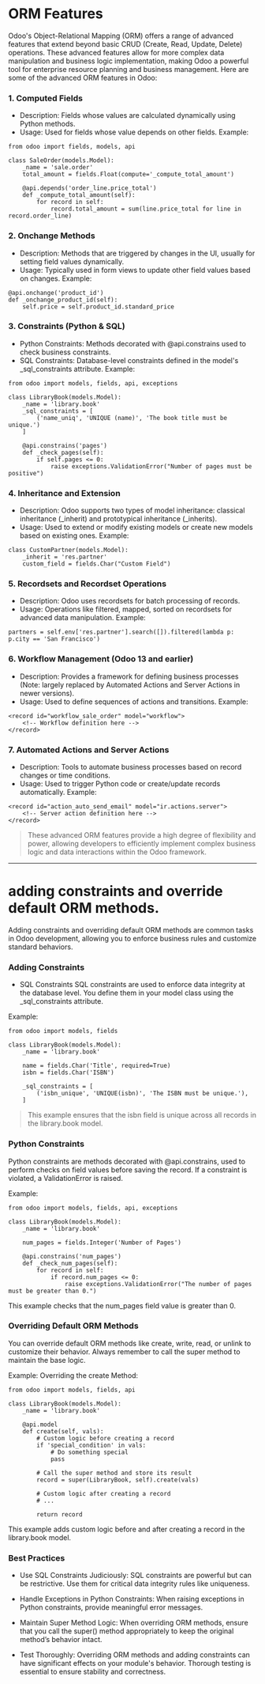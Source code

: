 #  ORM Features
Odoo's Object-Relational Mapping (ORM) offers a range of advanced features that extend beyond basic CRUD (Create, Read, Update, Delete) operations. These advanced features allow for more complex data manipulation and business logic implementation, making Odoo a powerful tool for enterprise resource planning and business management. Here are some of the advanced ORM features in Odoo:

### 1. Computed Fields
- Description: Fields whose values are calculated dynamically using Python methods.
- Usage: Used for fields whose value depends on other fields.
Example:
```
from odoo import fields, models, api

class SaleOrder(models.Model):
    _name = 'sale.order'
    total_amount = fields.Float(compute='_compute_total_amount')

    @api.depends('order_line.price_total')
    def _compute_total_amount(self):
        for record in self:
            record.total_amount = sum(line.price_total for line in record.order_line)
```
### 2. Onchange Methods
- Description: Methods that are triggered by changes in the UI, usually for setting field values dynamically.
- Usage: Typically used in form views to update other field values based on changes.
Example:
```
@api.onchange('product_id')
def _onchange_product_id(self):
    self.price = self.product_id.standard_price
```
### 3. Constraints (Python & SQL)
- Python Constraints: Methods decorated with @api.constrains used to check business constraints.
- SQL Constraints: Database-level constraints defined in the model's _sql_constraints attribute.
Example:
```
from odoo import models, fields, api, exceptions

class LibraryBook(models.Model):
    _name = 'library.book'
    _sql_constraints = [
        ('name_uniq', 'UNIQUE (name)', 'The book title must be unique.')
    ]

    @api.constrains('pages')
    def _check_pages(self):
        if self.pages <= 0:
            raise exceptions.ValidationError("Number of pages must be positive")
```
### 4. Inheritance and Extension
- Description: Odoo supports two types of model inheritance: classical inheritance (_inherit) and prototypical inheritance (_inherits).
- Usage: Used to extend or modify existing models or create new models based on existing ones.
Example:
```
class CustomPartner(models.Model):
    _inherit = 'res.partner'
    custom_field = fields.Char("Custom Field")
```
### 5. Recordsets and Recordset Operations
- Description: Odoo uses recordsets for batch processing of records.
- Usage: Operations like filtered, mapped, sorted on recordsets for advanced data manipulation.
Example:
```
partners = self.env['res.partner'].search([]).filtered(lambda p: p.city == 'San Francisco')
```
### 6. Workflow Management (Odoo 13 and earlier)
- Description: Provides a framework for defining business processes (Note: largely replaced by Automated Actions and Server Actions in newer versions).
- Usage: Used to define sequences of actions and transitions.
Example:
```
<record id="workflow_sale_order" model="workflow">
    <!-- Workflow definition here -->
</record>
```
### 7. Automated Actions and Server Actions
- Description: Tools to automate business processes based on record changes or time conditions.
- Usage: Used to trigger Python code or create/update records automatically.
Example:
```
<record id="action_auto_send_email" model="ir.actions.server">
    <!-- Server action definition here -->
</record>
```
> These advanced ORM features provide a high degree of flexibility and power, allowing developers to efficiently implement complex business logic and data interactions within the Odoo framework.

----
# adding constraints and override default ORM methods.
Adding constraints and overriding default ORM methods are common tasks in Odoo development, allowing you to enforce business rules and customize standard behaviors.

### Adding Constraints
- SQL Constraints
SQL constraints are used to enforce data integrity at the database level. You define them in your model class using the _sql_constraints attribute.

Example:

```
from odoo import models, fields

class LibraryBook(models.Model):
    _name = 'library.book'

    name = fields.Char('Title', required=True)
    isbn = fields.Char('ISBN')

    _sql_constraints = [
        ('isbn_unique', 'UNIQUE(isbn)', 'The ISBN must be unique.'),
    ]
```
> This example ensures that the isbn field is unique across all records in the library.book model.

### Python Constraints
Python constraints are methods decorated with @api.constrains, used to perform checks on field values before saving the record. If a constraint is violated, a ValidationError is raised.

Example:

```
from odoo import models, fields, api, exceptions

class LibraryBook(models.Model):
    _name = 'library.book'

    num_pages = fields.Integer('Number of Pages')

    @api.constrains('num_pages')
    def _check_num_pages(self):
        for record in self:
            if record.num_pages <= 0:
                raise exceptions.ValidationError("The number of pages must be greater than 0.")
```
This example checks that the num_pages field value is greater than 0.

### Overriding Default ORM Methods
You can override default ORM methods like create, write, read, or unlink to customize their behavior. Always remember to call the super method to maintain the base logic.

Example: Overriding the create Method:

```
from odoo import models, fields, api

class LibraryBook(models.Model):
    _name = 'library.book'

    @api.model
    def create(self, vals):
        # Custom logic before creating a record
        if 'special_condition' in vals:
            # Do something special
            pass
        
        # Call the super method and store its result
        record = super(LibraryBook, self).create(vals)
        
        # Custom logic after creating a record
        # ...

        return record
````
This example adds custom logic before and after creating a record in the library.book model.

### Best Practices
- Use SQL Constraints Judiciously: SQL constraints are powerful but can be restrictive. Use them for critical data integrity rules like uniqueness.

- Handle Exceptions in Python Constraints: When raising exceptions in Python constraints, provide meaningful error messages.

- Maintain Super Method Logic: When overriding ORM methods, ensure that you call the super() method appropriately to keep the original method’s behavior intact.

- Test Thoroughly: Overriding ORM methods and adding constraints can have significant effects on your module's behavior. Thorough testing is essential to ensure stability and correctness.






